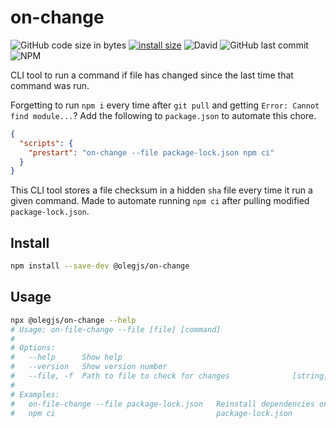 # on-change

![GitHub code size in bytes](https://img.shields.io/github/languages/code-size/olegjs/on-change)
[![install size](https://packagephobia.now.sh/badge?p=@olegjs/on-change)](https://packagephobia.now.sh/result?p=@olegjs/on-change)
![David](https://img.shields.io/david/olegjs/on-change)
![GitHub last commit](https://img.shields.io/github/last-commit/olegjs/on-change)
![NPM](https://img.shields.io/npm/l/@olegjs/on-change)

CLI tool to run a command if file has changed since the last time that command
was run.

Forgetting to run `npm i` every time after `git pull` and getting
`Error: Cannot find module...`? Add the following to `package.json` to automate
this chore.

```json
{
  "scripts": {
    "prestart": "on-change --file package-lock.json npm ci"
  }
}
```

This CLI tool stores a file checksum in a hidden `sha` file every time it run a
given command. Made to automate running `npm ci` after pulling modified
`package-lock.json`.

## Install

```sh
npm install --save-dev @olegjs/on-change
```

## Usage

```sh
npx @olegjs/on-change --help
# Usage: on-file-change --file [file] [command]
#
# Options:
#   --help      Show help                                                [boolean]
#   --version   Show version number                                      [boolean]
#   --file, -f  Path to file to check for changes              [string] [required]
#
# Examples:
#   on-file-change --file package-lock.json   Reinstall dependencies on changed
#   npm ci                                    package-lock.json
```
